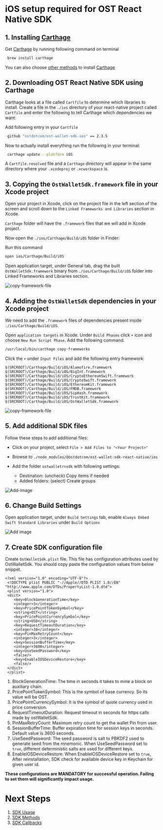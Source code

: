 # iOS setup required for OST React Native SDK

## 1. Installing [Carthage](https://github.com/Carthage/Carthage)

Get [Carthage](https://github.com/Carthage/Carthage) by running following command on terminal

```bash
 brew install carthage
```

You can also choose [other methods](https://github.com/Carthage/Carthage/#installing-carthage) to install [Carthage](https://github.com/Carthage/Carthage)

## 2. Downloading OST React Native SDK using Carthage
Carthage looks at a file called `Cartfile` to determine which libraries to install. Create a file in the `./ios` directory of your react-native project called `Cartfile` and enter the following to tell Carthage which dependencies we want:

Add following entry in your `Cartfile`
```bash
 github "ostdotcom/ost-wallet-sdk-ios" == 2.3.5
```

Now to actually install everything run the following in your terminal:

```bash
 carthage update --platform iOS
```
A `Cartfile.resolved` file and a `Carthage` directory will appear in the same directory where your `.xcodeproj` or `.xcworkspace` is.


## 3. Copying the `OstWalletSdk.framework` file in your Xcode project

Open your project in Xcode, click on the project file in the left section of the screen and scroll down to the `Linked Frameworks and Libraries` section in Xcode.

`Carthage` folder will have the `.framework` files that we will add in Xcode project.

Now open the `./ios/Carthage/Build/iOS` folder in Finder:

Run this command

```bash
open ios/Carthage/Build/iOS
```
Open application target, under General tab, drag the built `OstWalletSdk.framework` binary from `./ios/Carthage/Build/iOS` folder into Linked Frameworks and Libraries section.

![copy-framework-file](https://dxwfxs8b4lg24.cloudfront.net/docs/native/images/copy-framework-file.png)

## 4. Adding the `OstWalletSdk` dependencies in your Xcode project
We need to add the `.framework` files of dependencies present inside `./ios/Carthage/Build/iOS`.

Open `application targets` in Xcode. Under `Build Phases` click `+` icon and choose `New Run Script Phase`. Add the following command.

```bash
/usr/local/bin/carthage copy-frameworks
```

Click the `+` under `Input Files` and add the following entry framework:

```
$(SRCROOT)/Carthage/Build/iOS/Alamofire.framework
$(SRCROOT)/Carthage/Build/iOS/BigInt.framework
$(SRCROOT)/Carthage/Build/iOS/CryptoEthereumSwift.framework
$(SRCROOT)/Carthage/Build/iOS/CryptoSwift.framework
$(SRCROOT)/Carthage/Build/iOS/EthereumKit.framework
$(SRCROOT)/Carthage/Build/iOS/FMDB.framework
$(SRCROOT)/Carthage/Build/iOS/SipHash.framework
$(SRCROOT)/Carthage/Build/iOS/TrustKit.framework
$(SRCROOT)/Carthage/Build/iOS/OstWalletSdk.framework
```


![copy-framework-file](https://dxwfxs8b4lg24.cloudfront.net/docs/native/images/add-dependency-framework-files.png)


## 5. Add additional SDK files
Follow these steps to add additional files:

* Click on your project, select `File > Add Files to "<Your Project>"`

* Browse to `./node_modules/@ostdotcom/ost-wallet-sdk-react-native/ios`

* Add the folder `ostwalletrnsdk` with following settings:
    
    * Destination: (uncheck) Copy items if needed
    * Added folders: (select) Create groups

![Add-image](https://dxwfxs8b4lg24.cloudfront.net/docs/native/images/additional-files.png)

## 6. Change Build Settings
Open application target, under `Build Settings` tab, enable `Always Embed Swift Standard Libraries` under `Build Options`

![Add image](https://dxwfxs8b4lg24.cloudfront.net/docs/native/images/build-options.png)

## 7. Create SDK configuration file

Create `OstWalletSdk.plist` file. This file has configuration attributes used by OstWalletSdk. You should copy paste the configuration values from below snippet.

```
<?xml version="1.0" encoding="UTF-8"?>
 <!DOCTYPE plist PUBLIC "-//Apple//DTD PLIST 1.0//EN" "http://www.apple.com/DTDs/PropertyList-1.0.dtd">
 <plist version="1.0">
 <dict>
    <key>BlockGenerationTime</key>
    <integer>3</integer>
    <key>PricePointTokenSymbol</key>
    <string>OST</string>
    <key>PricePointCurrencySymbol</key>
    <string>USD</string>
    <key>RequestTimeoutDuration</key>
    <integer>30</integer>
    <key>PinMaxRetryCount</key>
    <integer>3</integer>
    <key>SessionBufferTime</key>
    <integer>3600</integer>
    <key>UseSeedPassword</key>
	<false/>
    <key>EnableIOSDeviceRestore</key>
	<false/>
 </dict>
 </plist>
```

1. BlockGenerationTime: The time in seconds it takes to mine a block on auxiliary chain.
2. PricePointTokenSymbol: This is the symbol of base currency. So its value will be OST.
3. PricePointCurrencySymbol: It is the symbol of quote currency used in price conversion.
4. RequestTimeoutDuration: Request timeout in seconds for https calls made by ostWalletSdk.
5. PinMaxRetryCount: Maximum retry count to get the wallet Pin from user.
6. SessionBufferTime: Buffer expiration time for session keys in seconds. Default value is 3600 seconds.
7. UseSeedPassword: The seed password is salt to PBKDF2 used to generate seed from the mnemonic. When UseSeedPassword set to `true`, different deterministic salts are used for different keys.
8. EnableIOSDeviceRestore: When EnableIOSDeviceRestore set to `true`, After reinstallation, SDK check for available device key in Keychain for given user id.

**These configurations are MANDATORY for successful operation. Failing to set them will significantly impact usage.**


# Next Steps

1. [SDK Usage](../README.md#sdk-usage)
2. [SDK Methods](../README.md#sdk-methods)
3. [SDK Callbacks](../README.md#sdk-workflow-callbacks)
